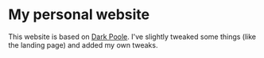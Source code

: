 # My personal website

This website is based on [Dark Poole](https://github.com/andrewhwanpark/dark-poole). I've slightly tweaked some things (like the landing page) and added my own tweaks.

